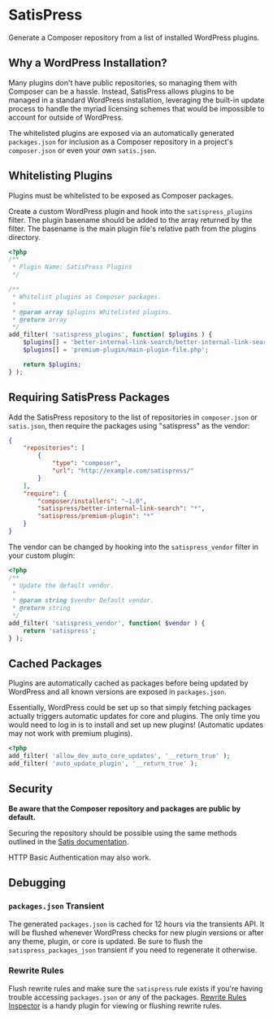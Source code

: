# SatisPress

Generate a Composer repository from a list of installed WordPress plugins.

## Why a WordPress Installation?

Many plugins don't have public repositories, so managing them with Composer can be a hassle. Instead, SatisPress allows plugins to be managed in a standard WordPress installation, leveraging the built-in update process to handle the myriad licensing schemes that would be impossible to account for outside of WordPress.

The whitelisted plugins are exposed via an automatically generated `packages.json` for inclusion as a Composer repository in a project's `composer.json` or even your own `satis.json`.

## Whitelisting Plugins

Plugins must be whitelisted to be exposed as Composer packages.

Create a custom WordPress plugin and hook into the `satispress_plugins` filter. The plugin basename should be added to the array returned by the filter. The basename is the main plugin file's relative path from the plugins directory.

```php
<?php
/**
 * Plugin Name: SatisPress Plugins
 */

/**
 * Whitelist plugins as Composer packages.
 *
 * @param array $plugins Whitelisted plugins.
 * @return array
 */
add_filter( 'satispress_plugins', function( $plugins ) {
	$plugins[] = 'better-internal-link-search/better-internal-link-search.php';
	$plugins[] = 'premium-plugin/main-plugin-file.php';

	return $plugins;
} );
```

## Requiring SatisPress Packages

Add the SatisPress repository to the list of repositories in `composer.json` or `satis.json`, then require the packages using "satispress" as the vendor:

```json
{
	"repositories": [
		{
			"type": "composer",
			"url": "http://example.com/satispress/"
		}
    ],
	"require": {
		"composer/installers": "~1.0",
        "satispress/better-internal-link-search": "*",
		"satispress/premium-plugin": "*"
    }
}
```

The vendor can be changed by hooking into the `satispress_vendor` filter in your custom plugin:

```php
<?php
/**
 * Update the default vendor.
 *
 * @param string $vendor Default vendor.
 * @return string
 */
add_filter( 'satispress_vendor', function( $vendor ) {
	return 'satispress';
} );
```

## Cached Packages

Plugins are automatically cached as packages before being updated by WordPress and all known versions are exposed in `packages.json`.

Essentially, WordPress could be set up so that simply fetching packages actually triggers automatic updates for core and plugins. The only time you would need to log in is to install and set up new plugins! (Automatic updates may not work with premium plugins).

```php
<?php
add_filter( 'allow_dev_auto_core_updates', '__return_true' );
add_filter( 'auto_update_plugin', '__return_true' );
```

## Security

**Be aware that the Composer repository and packages are public by default.**

Securing the repository should be possible using the same methods outlined in the [Satis documentation](http://getcomposer.org/doc/articles/handling-private-packages-with-satis.md#security).

HTTP Basic Authentication may also work.

## Debugging

### `packages.json` Transient

The generated `packages.json` is cached for 12 hours via the transients API. It will be flushed whenever WordPress checks for new plugin versions or after any theme, plugin, or core is updated. Be sure to flush the `satispress_packages_json` transient if you need to regenerate it otherwise.

### Rewrite Rules

Flush rewrite rules and make sure the `satispress` rule exists if you're having trouble accessing `packages.json` or any of the packages. [Rewrite Rules Inspector](http://wordpress.org/plugins/rewrite-rules-inspector/) is a handy plugin for viewing or flushing rewrite rules.
